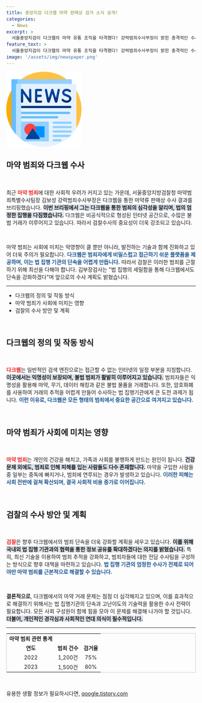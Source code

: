 ```yaml
---
title: 중앙지검 다크웹 마약 판매상 검거 소식 공개!
categories:
  - News
excerpt: >
  서울중앙지검이 다크웹의 마약 유통 조직을 타격했다! 강력범죄수사부장이 밝힌 충격적인 수사 결과, 범죄의 실체는 과연 무엇일까? 클릭하여 자세한 내용을 확인하세요!
feature_text: >
  서울중앙지검이 다크웹의 마약 유통 조직을 타격했다! 강력범죄수사부장이 밝힌 충격적인 수사 결과, 범죄의 실체는 과연 무엇일까? 클릭하여 자세한 내용을 확인하세요!
image: '/assets/img/newspaper.png'
---
```


<p><img src="/assets/img/newspaper.png" alt="kimp 속보" /></p>

<h2 data-ke-size="size26">마약 범죄와 다크웹 수사</h2>

<p data-ke-size="size16">&nbsp;</p>

<p data-ke-size="size16">최근 <b><span style="color: #ee2323;">마약 범죄</span></b>에 대한 사회적 우려가 커지고 있는 가운데, 서울중앙지방검찰청 마약범죄특별수사팀장 김보성 강력범죄수사부장은 다크웹을 통한 마약류 판매상 수사 결과를 브리핑했습니다. <b><span style="background-color: #21538527;">이번 브리핑에서 그는 다크웹을 통한 범죄의 심각성을 알리며, 법의 엄정한 집행을 다짐했습니다.</span></b> 다크웹은 비공식적으로 형성된 인터넷 공간으로, 수많은 불법 거래가 이루어지고 있습니다. 따라서 검찰수사의 중요성이 더욱 강조되고 있습니다.</p>

<p data-ke-size="size16">&nbsp;</p>

<p>마약 범죄는 사회에 미치는 악영향이 클 뿐만 아니라, 발전하는 기술과 함께 진화하고 있어 더욱 주의가 필요합니다. <b><span style="color: #1a5490;">다크웹은 범죄자에게 비밀스럽고 접근하기 쉬운 플랫폼을 제공하며, 이는 법 집행 기관의 단속을 어렵게 만듭니다.</span></b> 따라서 검찰은 이러한 범죄를 근절하기 위해 최선을 다해야 합니다. 김부장검사는 "법 집행의 세밀함을 통해 다크웹에서도 단속을 강화하겠다"며 앞으로의 수사 계획도 밝혔습니다. </p>

<hr>

<ul>
    <li>다크웹의 정의 및 작동 방식</li>
    <li>마약 범죄가 사회에 미치는 영향</li>
    <li>검찰의 수사 방안 및 계획</li>
</ul>

<p data-ke-size="size16">&nbsp;</p>

<h2 data-ke-size="size26">다크웹의 정의 및 작동 방식</h2>

<p data-ke-size="size16">&nbsp;</p>

<p data-ke-size="size16"><b><span style="color: #ee2323;">다크웹</span></b>는 일반적인 검색 엔진으로는 접근할 수 없는 인터넷의 일정 부분을 지칭합니다. <b><span style="background-color: #21538527;">이곳에서는 익명성이 보장되며, 불법 범죄가 활발히 이루어지고 있습니다.</span></b> 범죄자들은 익명성을 활용해 마약, 무기, 데이터 해킹과 같은 불법 물품을 거래합니다. 또한, 암호화폐를 사용하여 거래의 추적을 어렵게 만들어 수사하는 법 집행기관에게 큰 도전 과제가 됩니다. <b><span style="color: #1a5490;">이런 이유로, 다크웹은 모든 형태의 범죄에서 중요한 공간으로 여겨지고 있습니다.</span></b></p>

<p data-ke-size="size16">&nbsp;</p>

<h2 data-ke-size="size26">마약 범죄가 사회에 미치는 영향</h2>

<p data-ke-size="size16">&nbsp;</p>

<p data-ke-size="size16"><b><span style="color: #ee2323;">마약 범죄</span></b>는 개인의 건강을 해치고, 가족과 사회를 불행하게 만드는 원인이 됩니다. <b><span style="background-color: #21538527;">건강 문제 외에도, 범죄로 인해 피해를 입는 사람들도 다수 존재합니다.</span></b> 마약을 구입한 사람들 중 일부는 중독에 빠지거나, 범죄에 연루되는 경우가 발생하고 있습니다. <b><span style="color: #1a5490;">이러한 피해는 사회 전반에 걸쳐 확산되며, 결국 사회적 비용 증가로 이어집니다.</span></b></p>

<p data-ke-size="size16">&nbsp;</p>

<h2 data-ke-size="size26">검찰의 수사 방안 및 계획</h2>

<p data-ke-size="size16">&nbsp;</p>

<p data-ke-size="size16"><b><span style="color: #ee2323;">검찰</span></b>은 향후 다크웹에서의 범죄 단속을 더욱 강화할 계획을 세우고 있습니다. <b><span style="background-color: #21538527;">이를 위해 국내외 법 집행 기관과의 협력을 통한 정보 공유를 확대하겠다는 의지를 밝혔습니다.</span></b> 특히, 최신 기술을 이용하여 범죄 추적을 강화하고, 범죄자들에 대한 전담 수사팀을 구성하는 방식으로 향후 대책을 마련하고 있습니다. <b><span style="color: #1a5490;">법 집행 기관의 엄정한 수사가 전제로 되어야만 마약 범죄를 근본적으로 해결할 수 있습니다.</span></b></p>

<p data-ke-size="size16">&nbsp;</p>

<p data-ke-size="size16"><b>결론적으로</b>, 다크웹에서의 마약 거래 문제는 점점 더 심각해지고 있으며, 이를 효과적으로 해결하기 위해서는 법 집행기관의 단속과 고난이도의 기술력을 활용한 수사 전략이 필요합니다. 모든 사회 구성원이 함께 힘을 모아 이 문제를 해결해 나가야 할 것입니다. <b><span style="background-color: #21538527;">더불어, 개인적인 경각심과 사회적인 연대 의식이 필수적입니다.</span></b></p> 

<hr>

<table style="border: 1px solid #ccc; width: 100%;">
    <tr>
        <td style="text-align: center; height: 17px;"><b>마약 범죄 관련 통계</b></td>
    </tr>
    <tr>
        <td style="text-align: center; height: 17px;"><b>연도</b></td>
        <td style="text-align: center; height: 17px;"><b>범죄 건수</b></td>
        <td style="text-align: center; height: 17px;"><b>검거율</b></td>
    </tr>
    <tr>
        <td style="text-align: center; height: 17px;">2022</td>
        <td style="text-align: center; height: 17px;">1,200건</td>
        <td style="text-align: center; height: 17px;">75%</td>
    </tr>
    <tr>
        <td style="text-align: center; height: 17px;">2023</td>
        <td style="text-align: center; height: 17px;">1,500건</td>
        <td style="text-align: center; height: 17px;">80%</td>
    </tr>
</table>

<p data-ke-size="size16">&nbsp;</p>
유용한 생활 정보가 필요하시다면, <a href="https://qoogle.tistory.com" rel="dofollow">qoogle.tistory.com</a>


